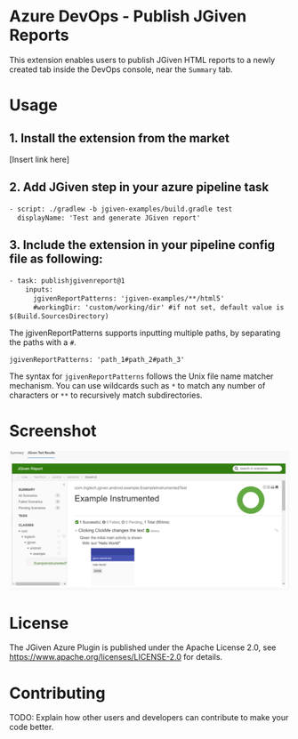 # Azure DevOps - Publish JGiven Reports
This extension enables users to publish JGiven HTML reports to a newly created tab inside the DevOps console, near the `Summary` tab.

# Usage
## 1. Install the extension from the market
[Insert link here]

## 2. Add JGiven step in your azure pipeline task
```
- script: ./gradlew -b jgiven-examples/build.gradle test
  displayName: 'Test and generate JGiven report'
```

## 3. Include the extension in your pipeline config file as following:
```
- task: publishjgivenreport@1
    inputs:
      jgivenReportPatterns: 'jgiven-examples/**/html5'
      #workingDir: 'custom/working/dir' #if not set, default value is $(Build.SourcesDirectory)
```

The jgivenReportPatterns supports inputting multiple paths, by separating the paths with a `#`.
```
jgivenReportPatterns: 'path_1#path_2#path_3'
```
The syntax for `jgivenReportPatterns` follows the Unix file name matcher mechanism. You can use wildcards such as `*` to match any number of characters or `**` to recursively match subdirectories.

# Screenshot
![JGiven Panel in Dev Ops](resources/screenshot.png "JGiven Dashboard")

# License

The JGiven Azure Plugin is published under the Apache License 2.0, see https://www.apache.org/licenses/LICENSE-2.0 for details.

# Contributing
TODO: Explain how other users and developers can contribute to make your code better. 

